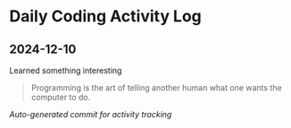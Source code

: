 # Daily Coding Activity Log

## 2024-12-10

Learned something interesting

> Programming is the art of telling another human what one wants the computer to do.

*Auto-generated commit for activity tracking*
